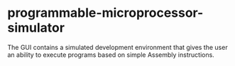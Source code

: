 # programmable-microprocessor-simulator
The GUI contains a simulated development environment that gives the user an ability to execute programs based on simple Assembly instructions.


